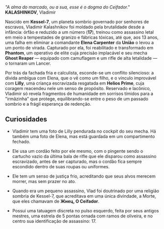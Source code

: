 *"A alma do marcado, ou a sua, esse é o dogma do Ceifador."* <br>
**KALASHINKOV**, Vladimir

Nascido em **Kessel-7**, um planeta sombrio governado por senhores de escravos, Vladimir Kalashnikov foi moldado pela brutalidade desde a infância: órfão e reduzido a um número (**17**), treinou como assassino letal em meio a tempestades de granizo e fábricas tóxicas, até que, aos 13 anos, uma falha em eliminar a comandante **Elena Carpenter** da **União** o levou a um ponto de virada. Capturado por ela, foi reabilitado e transformado em **Phantom**, um operativo de elite cuja precisão implacável e seu mecha **Ghost Reaper** — equipado com camuflagem e um rifle de alta letalidade — o tornaram um Lancer. 

Por trás da fachada fria e calculista, esconde-se um conflito silencioso: a dívida ambígua com Elena, que o vê como um filho, e o vínculo improvável com **Lilly**, uma criança escravizada resgatada em **Helios Prime**, cuja coragem reacendeu nele um senso de propósito. Reservado e lacônico, Vladimir só revela fragmentos de humanidade em sorrisos tímidos para a "irmãzinha" que protege, equilibrando-se entre o peso de um passado sombrio e a frágil esperança de redenção.

## Curiosidades

- Vladimir tem uma foto de Lilly pendurada no cockpit do seu mecha. Há também uma foto de Elena, mas está guardada em um compartimento fechado.

- Ele usa um cordão feito por ele mesmo, com o pingente sendo o cartucho vazio da última bala de rifle que ele disparou como assassino escravizado, antes de ser capturado, mas o cordão fica sempre escondido dentro de suas roupas ou uniformes.

- Ele tem um senso de justiça frio, acreditando que seus alvos merecem morrer, mas sem prazer no ato.

- Quando era um pequeno assassino, Vlad foi doutrinado por uma religião sombria de Kessel-7, que acreditava em uma única divindade, a Morte, que eles chamavam de **Жнец, O Ceifador**.

- Possui uma tatuagem discreta no pulso esquerdo, feita por seus antigos mestres, uma estrela de 5 pontas ornada com ramos de oliveira, e no centro sua identificação de assassino: 17.